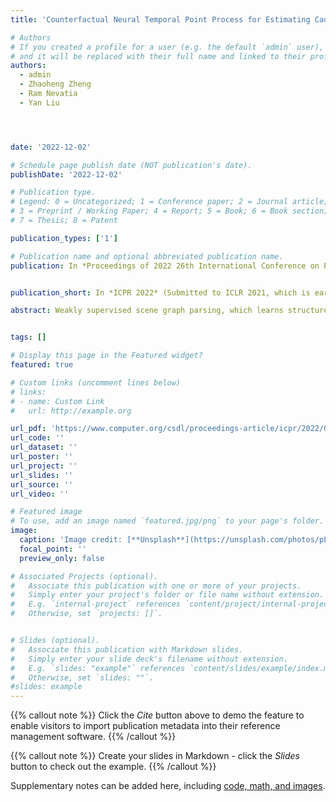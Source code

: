 ```yaml
---
title: 'Counterfactual Neural Temporal Point Process for Estimating Causal Influence of Misinformation on Social Media'

# Authors
# If you created a profile for a user (e.g. the default `admin` user), write the username (folder name) here
# and it will be replaced with their full name and linked to their profile.
authors:
  - admin
  - Zhaoheng Zheng
  - Ram Nevatia
  - Yan Liu




date: '2022-12-02'

# Schedule page publish date (NOT publication's date).
publishDate: '2022-12-02'

# Publication type.
# Legend: 0 = Uncategorized; 1 = Conference paper; 2 = Journal article;
# 3 = Preprint / Working Paper; 4 = Report; 5 = Book; 6 = Book section;
# 7 = Thesis; 8 = Patent

publication_types: ['1']

# Publication name and optional abbreviated publication name.
publication: In *Proceedings of 2022 26th International Conference on Pattern Recognition*


publication_short: In *ICPR 2022* (Submitted to ICLR 2021, which is earlier than ICCV 2021)

abstract: Weakly supervised scene graph parsing, which learns structured image representations without annotated correspondences between graph nodes and visual objects, has been prevalent in recent computer vision research. Existing methods mainly focus on designing task-specific loss functions, model architectures, or optimization algorithms. We argue that correspondences between objects and graph nodes are crucial for the weakly supervised scene graph parsing task and are worth learning explicitly. Thus we propose GroParser, a framework that improves weakly supervised scene graph parsing models by grounding visual objects. The proposed weakly supervised grounding method learns a metric among visual objects and scene graph nodes by incorporating information from both object features and relational features. Specifically, we apply multi-instance learning to learn the object category information and exploit a two-stream graph neural network to model the relational similarity metric. Extensive experiments on the scene graph parsing task verify the grounding found by our model can reinforce the performance of the existing weakly supervised scene graph parsing methods, including the current state-of-the-art. Further experiments on Visual Genome (VG) and Visual Relation Detection (VRD) datasets verify that our model brings an improvement on scene graph grounding task over existing approaches.


tags: []

# Display this page in the Featured widget?
featured: true

# Custom links (uncomment lines below)
# links:
# - name: Custom Link
#   url: http://example.org

url_pdf: 'https://www.computer.org/csdl/proceedings-article/icpr/2022/09956641/1IHoHmmLiEw'
url_code: ''
url_dataset: ''
url_poster: ''
url_project: ''
url_slides: ''
url_source: ''
url_video: ''

# Featured image
# To use, add an image named `featured.jpg/png` to your page's folder.
image:
  caption: 'Image credit: [**Unsplash**](https://unsplash.com/photos/pLCdAaMFLTE)'
  focal_point: ''
  preview_only: false

# Associated Projects (optional).
#   Associate this publication with one or more of your projects.
#   Simply enter your project's folder or file name without extension.
#   E.g. `internal-project` references `content/project/internal-project/index.md`.
#   Otherwise, set `projects: []`.


# Slides (optional).
#   Associate this publication with Markdown slides.
#   Simply enter your slide deck's filename without extension.
#   E.g. `slides: "example"` references `content/slides/example/index.md`.
#   Otherwise, set `slides: ""`.
#slides: example
---
```


{{% callout note %}}
Click the _Cite_ button above to demo the feature to enable visitors to import publication metadata into their reference management software.
{{% /callout %}}

{{% callout note %}}
Create your slides in Markdown - click the _Slides_ button to check out the example.
{{% /callout %}}

Supplementary notes can be added here, including [code, math, and images](https://wowchemy.com/docs/writing-markdown-latex/).
